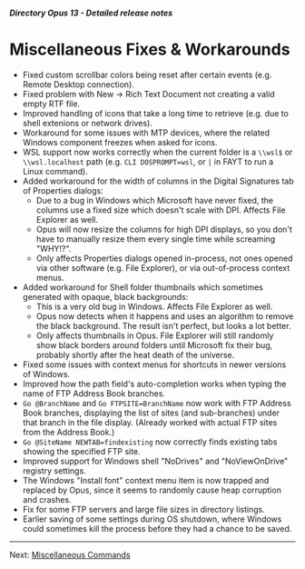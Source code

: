 ##### Directory Opus 13 - Detailed release notes

# Miscellaneous Fixes & Workarounds

- Fixed custom scrollbar colors being reset after certain events (e.g. Remote Desktop connection).
- Fixed problem with New -\> Rich Text Document not creating a valid empty RTF file.
- Improved handling of icons that take a long time to retrieve (e.g. due to shell extenions or network drives).
- Workaround for some issues with MTP devices, where the related Windows component freezes when asked for icons.
- WSL support now works correctly when the current folder is a `\\wsl$` or `\\wsl.localhost` path (e.g. `CLI DOSPROMPT=wsl`, or `|` in FAYT to run a Linux command).
- Added workaround for the width of columns in the Digital Signatures tab of Properties dialogs:
  - Due to a bug in Windows which Microsoft have never fixed, the columns use a fixed size which doesn't scale with DPI. Affects File Explorer as well.
  - Opus will now resize the columns for high DPI displays, so you don't have to manually resize them every single time while screaming "WHY!?".
  - Only affects Properties dialogs opened in-process, not ones opened via other software (e.g. File Explorer), or via out-of-process context menus.
- Added workaround for Shell folder thumbnails which sometimes generated with opaque, black backgrounds:
  - This is a very old bug in Windows. Affects File Explorer as well.
  - Opus now detects when it happens and uses an algorithm to remove the black background. The result isn't perfect, but looks a lot better.
  - Only affects thumbnails in Opus. File Explorer will still randomly show black borders around folders until Microsoft fix their bug, probably shortly after the heat death of the universe.
- Fixed some issues with context menus for shortcuts in newer versions of Windows.
- Improved how the path field's auto-completion works when typing the name of FTP Address Book branches.
- `Go @BranchName` and `Go FTPSITE=BranchName` now work with FTP Address Book branches, displaying the list of sites (and sub-branches) under that branch in the file display. (Already worked with actual FTP sites from the Address Book.)
- `Go @SiteName NEWTAB=findexisting` now correctly finds existing tabs showing the specified FTP site.
- Improved support for Windows shell "NoDrives" and "NoViewOnDrive" registry settings.
- The Windows "Install font" context menu item is now trapped and replaced by Opus, since it seems to randomly cause heap corruption and crashes.
- Fix for some FTP servers and large file sizes in directory listings.
- Earlier saving of some settings during OS shutdown, where Windows could sometimes kill the process before they had a chance to be saved.

------------------------------------------------------------------------

Next: [Miscellaneous Commands](/Manual/release_history/opus13_detailed/misc_commands.md)

